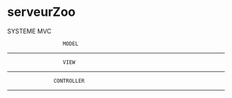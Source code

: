 # serveurZoo
SYSTEME MVC

                      MODEL

----------------------------------------------------------------
                      VIEW

----------------------------------------------------------------
                   CONTROLLER
                   
----------------------------------------------------------------